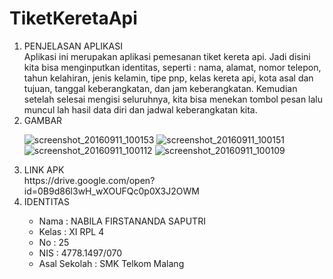 # TiketKeretaApi

<ol>
<li>PENJELASAN APLIKASI</li>
Aplikasi ini merupakan aplikasi pemesanan tiket kereta api. Jadi disini kita bisa menginputkan identitas, seperti : nama, alamat, nomor telepon, tahun kelahiran, jenis kelamin, tipe pnp, kelas kereta api, kota asal dan tujuan, tanggal keberangkatan, dan jam keberangkatan. Kemudian setelah selesai mengisi seluruhnya, kita bisa menekan tombol pesan lalu muncul lah hasil data diri dan jadwal keberangkatan kita.

<li>GAMBAR</li>

![screenshot_20160911_100153](https://cloud.githubusercontent.com/assets/22027035/18414907/fcfaa010-7806-11e6-8eb9-9236dd51b00b.png)
![screenshot_20160911_100151](https://cloud.githubusercontent.com/assets/22027035/18414908/fd5b8d1c-7806-11e6-8050-1b065a816953.png)
![screenshot_20160911_100112](https://cloud.githubusercontent.com/assets/22027035/18414909/fd643692-7806-11e6-88be-6e42c9af953b.png)
![screenshot_20160911_100109](https://cloud.githubusercontent.com/assets/22027035/18414910/fd87a2c6-7806-11e6-9ded-6a73d7ddf415.png)


<li>LINK APK</li>
https://drive.google.com/open?id=0B9d86l3wH_wXOUFQc0p0X3J2OWM
<li>IDENTITAS</li>
<ul>
<li>Nama : NABILA FIRSTANANDA SAPUTRI</li>
<li>Kelas : XI RPL 4</li>
<li>No : 25</li>
<li>NIS : 4778.1497/070</li>
<li>Asal Sekolah : SMK Telkom Malang</li>
</ul>
